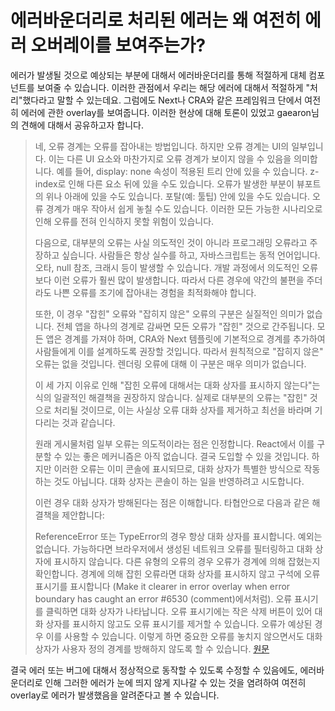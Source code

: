 # 에러바운더리로 처리된 에러는 왜 여전히 에러 오버레이를 보여주는가?

에러가 발생될 것으로 예상되는 부분에 대해서 에러바운더리를 통해 적절하게 대체 컴포넌트를 보여줄 수 있습니다. 이러한 관점에서 우리는 해당 에러에 대해서 적절하게 "처리"했다라고 말할 수 있는데요. 그럼에도 Next나 CRA와 같은 프레임워크 단에서 여전히 에러에 관한 overlay를 보여줍니다. 이러한 현상에 대해 토론이 있었고 gaearon님의 견해에 대해서 공유하고자 합니다.

>네, 오류 경계는 오류를 잡아내는 방법입니다. 하지만 오류 경계는 UI의 일부입니다. 이는 다른 UI 요소와 마찬가지로 오류 경계가 보이지 않을 수 있음을 의미합니다. 예를 들어, display: none 속성이 적용된 트리 안에 있을 수 있습니다. z-index로 인해 다른 요소 뒤에 있을 수도 있습니다. 오류가 발생한 부분이 뷰포트의 위나 아래에 있을 수도 있습니다. 포탈(예: 툴팁) 안에 있을 수도 있습니다. 오류 경계가 매우 작아서 쉽게 놓칠 수도 있습니다. 이러한 모든 가능한 시나리오로 인해 오류를 전혀 인식하지 못할 위험이 있습니다.
>
>다음으로, 대부분의 오류는 사실 의도적인 것이 아니라 프로그래밍 오류라고 주장하고 싶습니다. 사람들은 항상 실수를 하고, 자바스크립트는 동적 언어입니다. 오타, null 참조, 크래시 등이 발생할 수 있습니다. 개발 과정에서 의도적인 오류보다 이런 오류가 훨씬 많이 발생합니다. 따라서 다른 경우에 약간의 불편을 주더라도 나쁜 오류를 조기에 잡아내는 경험을 최적화해야 합니다.
>
>또한, 이 경우 "잡힌" 오류와 "잡히지 않은" 오류의 구분은 실질적인 의미가 없습니다. 전체 앱을 하나의 경계로 감싸면 모든 오류가 "잡힌" 것으로 간주됩니다. 모든 앱은 경계를 가져야 하며, CRA와 Next 템플릿에 기본적으로 경계를 추가하여 사람들에게 이를 설계하도록 권장할 것입니다. 따라서 원칙적으로 "잡히지 않은" 오류는 없을 것입니다. 렌더링 오류에 대해 이 구분은 매우 의미가 없습니다.
>
>이 세 가지 이유로 인해 "잡힌 오류에 대해서는 대화 상자를 표시하지 않는다"는 식의 일괄적인 해결책을 권장하지 않습니다. 실제로 대부분의 오류는 "잡힌" 것으로 처리될 것이므로, 이는 사실상 오류 대화 상자를 제거하고 최선을 바라며 기다리는 것과 같습니다.
>
>원래 게시물처럼 일부 오류는 의도적이라는 점은 인정합니다. React에서 이를 구분할 수 있는 좋은 메커니즘은 아직 없습니다. 결국 도입할 수 있을 것입니다. 하지만 이러한 오류는 이미 콘솔에 표시되므로, 대화 상자가 특별한 방식으로 작동하는 것도 아닙니다. 대화 상자는 콘솔이 하는 일을 반영하려고 시도합니다.
>
>이런 경우 대화 상자가 방해된다는 점은 이해합니다. 타협안으로 다음과 같은 해결책을 제안합니다:
>
>ReferenceError 또는 TypeError의 경우 항상 대화 상자를 표시합니다. 예외는 없습니다.
>가능하다면 브라우저에서 생성된 네트워크 오류를 필터링하고 대화 상자에 표시하지 않습니다.
>다른 유형의 오류의 경우 오류가 경계에 의해 잡혔는지 확인합니다. 경계에 의해 잡힌 오류라면 대화 상자를 표시하지 않고 구석에 오류 표시기를 표시합니다 (Make it clearer in error overlay when error boundary has caught an error #6530 (comment)에서처럼). 오류 표시기를 클릭하면 대화 상자가 나타납니다. 오류 표시기에는 작은 삭제 버튼이 있어 대화 상자를 표시하지 않고도 오류 표시기를 제거할 수 있습니다. 오류가 예상된 경우 이를 사용할 수 있습니다.
>이렇게 하면 중요한 오류를 놓치지 않으면서도 대화 상자가 사용자 정의 경계를 방해하지 않도록 할 수 있습니다.
[원문](https://github.com/facebook/create-react-app/issues/6530#issuecomment-662914362)

결국 에러 또는 버그에 대해서 정상적으로 동작할 수 있도록 수정할 수 있음에도, 에러바운더리로 인해 그러한 에러가 눈에 띄지 않게 지나갈 수 있는 것을 염려하여 여전히 overlay로 에러가 발생했음을 알려준다고 볼 수 있습니다.